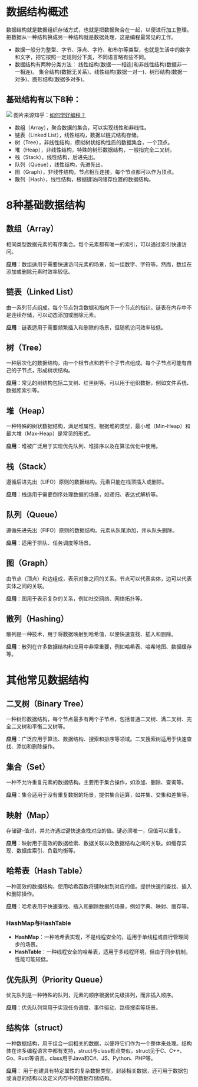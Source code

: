 # 数据结构概述

  数据结构就是数据组织存储方式，也就是把数据聚合在一起，以便进行加工整理。把数据从一种结构换成另一种结构就是数据处理，这是编程最常见的工作。
  
  - 数据一般分为整型、字节、浮点、字符、和布尔等类型，也就是生活中的数字和文字，把它按照一定规则分下类，不同语言略有些不同。
  - 数据结构有两种分类方法：
    线性结构(数据一一相连)和非线性结构(数据非一一相连)。
    集合结构(数据无关系)、线性结构(数据一对一)、树形结构(数据一对多)、图形结构(数据多对多)。

## 基础结构有以下8种：
<a href="https://zhuanlan.zhihu.com/p/582174773"><img src="https://pic1.zhimg.com/80/v2-a158ff27cd3add6b7707359f09c79ac8_1440w.webp"></a>
图片来源知乎：[如何学好编程？](https://zhuanlan.zhihu.com/p/582174773)
  - 数组（Array），聚合数据的集合，可以实现线性和非线性。
  - 链表（Linked List），线性结构，数据以链式结构存储。
  - 树（Tree），非线性结构，模拟树状结构性质的数据集合，一个顶点。
  - 堆（Heap），非线性结构，特殊的树形数据结构，一般指完全二叉树。
  - 栈（Stack），线性结构，后进先出。
  - 队列（Queue），线性结构，先进先出。
  - 图（Graph），非线性结构，节点相互连接，每个节点都可以作为顶点。
  - 散列（Hash），线性结构，根据键访问储存位置的数据结构。

# 8种基础数据结构

## 数组（Array）
相同类型数据元素的有序集合。每个元素都有唯一的索引，可以通过索引快速访问。

**应用**：数组适用于需要快速访问元素的场景，如一组数字、字符等。然而，数组在添加或删除元素时效率较低。

## 链表（Linked List）
由一系列节点组成，每个节点包含数据和指向下一个节点的指针。链表在内存中不是连续存储，可以动态添加或删除元素。

**应用**：链表适用于需要频繁插入和删除的场景，但随机访问效率较低。

## 树（Tree）
一种层次化的数据结构，由一个根节点和若干个子节点组成。每个子节点可能有自己的子节点，形成树状结构。

**应用**：常见的树结构包括二叉树、红黑树等。可以用于组织数据，例如文件系统、数据库索引等。

## 堆（Heap）
一种特殊的树状数据结构，满足堆属性。根据堆的类型，最小堆（Min-Heap）和最大堆（Max-Heap）是常见的形式。

**应用**：堆被广泛用于实现优先队列、堆排序以及在算法优化中使用。

## 栈（Stack）
遵循后进先出（LIFO）原则的数据结构。元素只能在栈顶插入或删除。

**应用**：栈适用于需要倒序处理数据的场景，如递归、表达式解析等。

## 队列（Queue）
遵循先进先出（FIFO）原则的数据结构。元素从队尾添加，并从队头删除。

**应用**：适用于排队、任务调度等场景。

## 图（Graph）
由节点（顶点）和边组成，表示对象之间的关系。节点可以代表实体，边可以代表实体之间的关联。

**应用**：图用于表示复杂的关系，例如社交网络、网络拓扑等。

## 散列（Hashing）
散列是一种技术，用于将数据映射到哈希值，以便快速查找、插入和删除。

**应用**：散列在许多数据结构和应用中非常重要，例如哈希表、哈希地图、数据缓存等。

# 其他常见数据结构

## 二叉树（Binary Tree）
一种树形数据结构，每个节点最多有两个子节点，包括普通二叉树、满二叉树、完全二叉树和平衡二叉树等。

**应用**：广泛应用于算法、数据结构、搜索和排序等领域。二叉搜索树适用于快速查找、添加和删除操作。

## 集合（Set）
一种不允许重复元素的数据结构。主要用于集合操作，如添加、删除、查询等。

**应用**：集合适用于没有重复数据的场景，提供集合运算，如并集、交集和差集等。

## 映射（Map）
存储键-值对，并允许通过键快速查找对应的值。键必须唯一，但值可以重复。

**应用**：映射用于高效的数据检索、数据关联以及数据结构之间的关联。如缓存实现、数据库索引、负载均衡等。

## 哈希表（Hash Table）
一种高效的数据结构，使用哈希函数将键映射到对应的值。提供快速的查找、插入和删除操作。

**应用**：哈希表用于快速查找、插入和删除数据的场景，例如字典、映射、缓存等。

### HashMap与HashTable
- **HashMap**：一种哈希表实现，不是线程安全的，适用于单线程或自行管理同步的场景。
- **HashTable**：一种线程安全的哈希表，适用于多线程环境，但由于同步机制，性能可能较低。

## 优先队列（Priority Queue）
优先队列是一种特殊的队列，元素的顺序根据优先级排列，而非插入顺序。

**应用**：优先队列常用于实现任务调度、事件驱动、路径搜索等场景。

## 结构体（struct）
一种数据结构，用于组合一组相关的数据，以便将它们作为一个整体来处理。结构体在许多编程语言中都有支持，struct与class有点类似，struct见于C、C++、Go、Rust等语言。class用于Java和C#、JS、Python、PHP等。

**应用**： 用于创建具有特定属性的复杂数据类型，封装相关数据，还可用于数据包或消息的结构以及定义内存中的数据存储结构。


